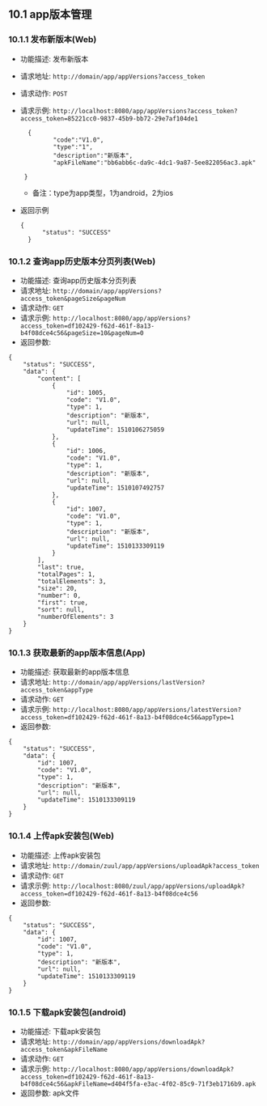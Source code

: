 ## 10.1 app版本管理
### 10.1.1 发布新版本(Web)
- 功能描述: 发布新版本
- 请求地址: `http://domain/app/appVersions?access_token`
- 请求动作: `POST`
- 请求示例: `http://localhost:8080/app/appVersions?access_token?access_token=85221cc0-9837-45b9-bb72-29e7af104de1`

   ```
     {
        	"code":"V1.0",
        	"type":"1",
        	"description":"新版本",
        	"apkFileName":"bb6abb6c-da9c-4dc1-9a87-5ee822056ac3.apk"
    	
    }
    ```
    - 备注：type为app类型，1为android，2为ios
- 返回示例

  ```
  {
        "status": "SUCCESS"
    }
  ```
  
### 10.1.2 查询app历史版本分页列表(Web)
- 功能描述: 查询app历史版本分页列表
- 请求地址: `http://domain/app/appVersions?access_token&pageSize&pageNum`
- 请求动作: `GET`
- 请求示例: `http://localhost:8080/app/appVersions?access_token=df102429-f62d-461f-8a13-b4f08dce4c56&pageSize=10&pageNum=0`
- 返回参数:

```
{
    "status": "SUCCESS",
    "data": {
        "content": [
            {
                "id": 1005,
                "code": "V1.0",
                "type": 1,
                "description": "新版本",
                "url": null,
                "updateTime": 1510106275059
            },
            {
                "id": 1006,
                "code": "V1.0",
                "type": 1,
                "description": "新版本",
                "url": null,
                "updateTime": 1510107492757
            },
            {
                "id": 1007,
                "code": "V1.0",
                "type": 1,
                "description": "新版本",
                "url": null,
                "updateTime": 1510133309119
            }
        ],
        "last": true,
        "totalPages": 1,
        "totalElements": 3,
        "size": 20,
        "number": 0,
        "first": true,
        "sort": null,
        "numberOfElements": 3
    }
}
```

### 10.1.3 获取最新的app版本信息(App)
- 功能描述: 获取最新的app版本信息
- 请求地址: `http://domain/app/appVersions/lastVersion?access_token&appType`
- 请求动作: `GET`
- 请求示例: `http://localhost:8080/app/appVersions/latestVersion?access_token=df102429-f62d-461f-8a13-b4f08dce4c56&appType=1`
- 返回参数:

```
{
    "status": "SUCCESS",
    "data": {
        "id": 1007,
        "code": "V1.0",
        "type": 1,
        "description": "新版本",
        "url": null,
        "updateTime": 1510133309119
    }
}
```

### 10.1.4 上传apk安装包(Web)
- 功能描述: 上传apk安装包
- 请求地址: `http://domain/zuul/app/appVersions/uploadApk?access_token`
- 请求动作: `GET`
- 请求示例: `http://localhost:8080/zuul/app/appVersions/uploadApk?access_token=df102429-f62d-461f-8a13-b4f08dce4c56`
- 返回参数:

```
{
    "status": "SUCCESS",
    "data": {
        "id": 1007,
        "code": "V1.0",
        "type": 1,
        "description": "新版本",
        "url": null,
        "updateTime": 1510133309119
    }
}
```

### 10.1.5 下载apk安装包(android)
- 功能描述: 下载apk安装包
- 请求地址: `http://domain/app/appVersions/downloadApk?access_token&apkFileName`
- 请求动作: `GET`
- 请求示例: `http://localhost:8080/app/appVersions/downloadApk?access_token=df102429-f62d-461f-8a13-b4f08dce4c56&apkFileName=d404f5fa-e3ac-4f02-85c9-71f3eb1716b9.apk`
- 返回参数: apk文件

